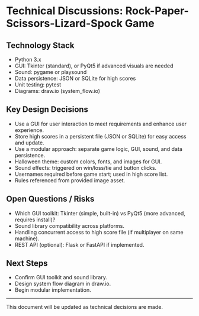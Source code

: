 # Technical Discussions: Rock-Paper-Scissors-Lizard-Spock Game

## Technology Stack
- Python 3.x
- GUI: Tkinter (standard), or PyQt5 if advanced visuals are needed
- Sound: pygame or playsound
- Data persistence: JSON or SQLite for high scores
- Unit testing: pytest
- Diagrams: draw.io (system_flow.io)

## Key Design Decisions
- Use a GUI for user interaction to meet requirements and enhance user experience.
- Store high scores in a persistent file (JSON or SQLite) for easy access and update.
- Use a modular approach: separate game logic, GUI, sound, and data persistence.
- Halloween theme: custom colors, fonts, and images for GUI.
- Sound effects: triggered on win/loss/tie and button clicks.
- Usernames required before game start; used in high score list.
- Rules referenced from provided image asset.

## Open Questions / Risks
- Which GUI toolkit: Tkinter (simple, built-in) vs PyQt5 (more advanced, requires install)?
- Sound library compatibility across platforms.
- Handling concurrent access to high score file (if multiplayer on same machine).
- REST API (optional): Flask or FastAPI if implemented.

## Next Steps
- Confirm GUI toolkit and sound library.
- Design system flow diagram in draw.io.
- Begin modular implementation.

---
This document will be updated as technical decisions are made.
